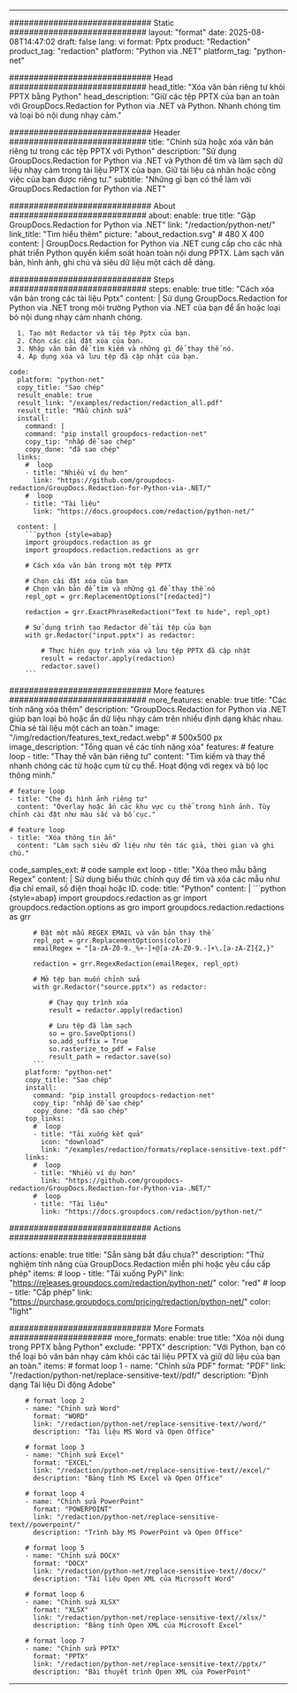 
---
############################# Static ############################
layout: "format"
date:  2025-08-08T14:47:02
draft: false
lang: vi
format: Pptx
product: "Redaction"
product_tag: "redaction"
platform: "Python via .NET"
platform_tag: "python-net"

############################# Head ############################
head_title: "Xóa văn bản riêng tư khỏi PPTX bằng Python"
head_description: "Giữ các tệp PPTX của bạn an toàn với GroupDocs.Redaction for Python via .NET và Python. Nhanh chóng tìm và loại bỏ nội dung nhạy cảm."

############################# Header ############################
title: "Chỉnh sửa hoặc xóa văn bản riêng tư trong các tệp PPTX với Python" 
description: "Sử dụng GroupDocs.Redaction for Python via .NET và Python để tìm và làm sạch dữ liệu nhạy cảm trong tài liệu PPTX của bạn. Giữ tài liệu cá nhân hoặc công việc của bạn được riêng tư."
subtitle: "Những gì bạn có thể làm với GroupDocs.Redaction for Python via .NET" 

############################# About ############################
about:
    enable: true
    title: "Gặp GroupDocs.Redaction for Python via .NET"
    link: "/redaction/python-net/"
    link_title: "Tìm hiểu thêm"
    picture: "about_redaction.svg" # 480 X 400
    content: |
       GroupDocs.Redaction for Python via .NET cung cấp cho các nhà phát triển Python quyền kiểm soát hoàn toàn nội dung PPTX. Làm sạch văn bản, hình ảnh, ghi chú và siêu dữ liệu một cách dễ dàng.

############################# Steps ############################
steps:
    enable: true
    title: "Cách xóa văn bản trong các tài liệu Pptx"
    content: |
      Sử dụng GroupDocs.Redaction for Python via .NET trong môi trường Python via .NET của bạn để ẩn hoặc loại bỏ nội dung nhạy cảm nhanh chóng.
      
      1. Tạo một Redactor và tải tệp Pptx của bạn.
      2. Chọn các cài đặt xóa của bạn.
      3. Nhập văn bản để tìm kiếm và những gì để thay thế nó.
      4. Áp dụng xóa và lưu tệp đã cập nhật của bạn.
   
    code:
      platform: "python-net"
      copy_title: "Sao chép"
      result_enable: true
      result_link: "/examples/redaction/redaction_all.pdf"
      result_title: "Mẫu chỉnh sửa"
      install:
        command: |
        command: "pip install groupdocs-redaction-net"
        copy_tip: "nhấp để sao chép"
        copy_done: "đã sao chép"
      links:
        #  loop
        - title: "Nhiều ví dụ hơn"
          link: "https://github.com/groupdocs-redaction/GroupDocs.Redaction-for-Python-via-.NET/"
        #  loop
        - title: "Tài liệu"
          link: "https://docs.groupdocs.com/redaction/python-net/"
          
      content: |
        ```python {style=abap}
        import groupdocs.redaction as gr
        import groupdocs.redaction.redactions as grr

        # Cách xóa văn bản trong một tệp PPTX

        # Chọn cài đặt xóa của bạn
        # Chọn văn bản để tìm và những gì để thay thế nó
        repl_opt = grr.ReplacementOptions("[redacted]")
                
        redaction = grr.ExactPhraseRedaction("Text to hide", repl_opt)

        # Sử dụng trình tạo Redactor để tải tệp của bạn
        with gr.Redactor("input.pptx") as redactor:

            # Thực hiện quy trình xóa và lưu tệp PPTX đã cập nhật
            result = redactor.apply(redaction)
            redactor.save()
        ```            


############################# More features ############################
more_features:
  enable: true
  title: "Các tính năng xóa thêm"
  description: "GroupDocs.Redaction for Python via .NET giúp bạn loại bỏ hoặc ẩn dữ liệu nhạy cảm trên nhiều định dạng khác nhau. Chia sẻ tài liệu một cách an toàn."
  image: "/img/redaction/features_text_redact.webp" # 500x500 px
  image_description: "Tổng quan về các tính năng xóa"
  features:
    # feature loop
    - title: "Thay thế văn bản riêng tư"
      content: "Tìm kiếm và thay thế nhanh chóng các từ hoặc cụm từ cụ thể. Hoạt động với regex và bộ lọc thông minh."

    # feature loop
    - title: "Che đi hình ảnh riêng tư"
      content: "Overlay hoặc ẩn các khu vực cụ thể trong hình ảnh. Tùy chỉnh cài đặt như màu sắc và bố cục."

    # feature loop
    - title: "Xóa thông tin ẩn"
      content: "Làm sạch siêu dữ liệu như tên tác giả, thời gian và ghi chú."
      
  code_samples_ext:
    # code sample ext loop
    - title: "Xóa theo mẫu bằng Regex"
      content: |
        Sử dụng biểu thức chính quy để tìm và xóa các mẫu như địa chỉ email, số điện thoại hoặc ID.
      code:
        title: "Python"
        content: |
          ```python {style=abap}
          import groupdocs.redaction as gr
          import groupdocs.redaction.options as gro
          import groupdocs.redaction.redactions as grr

          # Đặt một mẫu REGEX EMAIL và văn bản thay thế
          repl_opt = grr.ReplacementOptions(color)
          emailRegex = "[a-zA-Z0-9._%+-]+@[a-zA-Z0-9.-]+\.[a-zA-Z]{2,}"

          redaction = grr.RegexRedaction(emailRegex, repl_opt)

          # Mở tệp bạn muốn chỉnh sửa
          with gr.Redactor("source.pptx") as redactor:

              # Chạy quy trình xóa
              result = redactor.apply(redaction)

              # Lưu tệp đã làm sạch
              so = gro.SaveOptions()
              so.add_suffix = True
              so.rasterize_to_pdf = False
              result_path = redactor.save(so)
          ```
        platform: "python-net"
        copy_title: "Sao chép"
        install:
          command: "pip install groupdocs-redaction-net"
          copy_tip: "nhấp để sao chép"
          copy_done: "đã sao chép"
        top_links:
          #  loop
          - title: "Tải xuống kết quả"
            icon: "download"
            link: "/examples/redaction/formats/replace-sensitive-text.pdf"
        links:
          #  loop
          - title: "Nhiều ví dụ hơn"
            link: "https://github.com/groupdocs-redaction/GroupDocs.Redaction-for-Python-via-.NET/"
          #  loop
          - title: "Tài liệu"
            link: "https://docs.groupdocs.com/redaction/python-net/"


############################# Actions ############################

actions:
  enable: true
  title: "Sẵn sàng bắt đầu chưa?"
  description: "Thử nghiệm tính năng của GroupDocs.Redaction miễn phí hoặc yêu cầu cấp phép"
  items:
    #  loop
    - title: "Tải xuống PyPi"
      link: "https://releases.groupdocs.com/redaction/python-net/"
      color: "red"
        #  loop
    - title: "Cấp phép"
      link: "https://purchase.groupdocs.com/pricing/redaction/python-net/"
      color: "light"


############################# More Formats #####################
more_formats:
    enable: true
    title: "Xóa nội dung trong PPTX bằng Python"
    exclude: "PPTX"
    description: "Với Python, bạn có thể loại bỏ văn bản nhạy cảm khỏi các tài liệu PPTX và giữ dữ liệu của bạn an toàn."
    items: 
        # format loop 1
        - name: "Chỉnh sửa PDF"
          format: "PDF"
          link: "/redaction/python-net/replace-sensitive-text//pdf/"
          description: "Định dạng Tài liệu Di động Adobe"

        # format loop 2
        - name: "Chỉnh sửa Word"
          format: "WORD"
          link: "/redaction/python-net/replace-sensitive-text//word/"
          description: "Tài liệu MS Word và Open Office"
          
        # format loop 3
        - name: "Chỉnh sửa Excel"
          format: "EXCEL"
          link: "/redaction/python-net/replace-sensitive-text//excel/"
          description: "Bảng tính MS Excel và Open Office"

        # format loop 4
        - name: "Chỉnh sửa PowerPoint"
          format: "POWERPOINT"
          link: "/redaction/python-net/replace-sensitive-text//powerpoint/"
          description: "Trình bày MS PowerPoint và Open Office"

        # format loop 5
        - name: "Chỉnh sửa DOCX"
          format: "DOCX"
          link: "/redaction/python-net/replace-sensitive-text//docx/"
          description: "Tài liệu Open XML của Microsoft Word"
          
        # format loop 6
        - name: "Chỉnh sửa XLSX"
          format: "XLSX"
          link: "/redaction/python-net/replace-sensitive-text//xlsx/"
          description: "Bảng tính Open XML của Microsoft Excel"
          
        # format loop 7
        - name: "Chỉnh sửa PPTX"
          format: "PPTX"
          link: "/redaction/python-net/replace-sensitive-text//pptx/"
          description: "Bài thuyết trình Open XML của PowerPoint"


---
